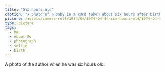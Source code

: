 ```yaml
---
title: "Six hours old"
caption: "A photo of a baby in a card taken about six hours after birth."
picture: /assets/camera-roll/1974/04/1974-04-14-six-hours-old/1974-04-14-six-hours-old.jpg
type: picture
tags:
  - Me
  - About Me
  - photograph
  - selfie
  - birth
---
```


A photo of the author when he was six hours old.